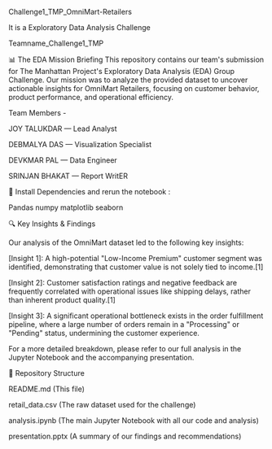 Challenge1_TMP_OmniMart-Retailers

It is a Exploratory Data Analysis Challenge

Teamname_Challenge1_TMP

📊 The EDA Mission Briefing
This repository contains our team's submission for The Manhattan Project's Exploratory Data Analysis (EDA) Group Challenge. Our mission was to analyze the provided dataset to uncover actionable insights for OmniMart Retailers, focusing on customer behavior, product performance, and operational efficiency.

Team Members -

JOY TALUKDAR — Lead Analyst

DEBMALYA DAS — Visualization Specialist

DEVKMAR PAL — Data Engineer

SRINJAN BHAKAT — Report WritER

🚀 Install Dependencies and rerun the notebook :

Pandas numpy matplotlib seaborn

🔍 Key Insights & Findings

Our analysis of the OmniMart dataset led to the following key insights:

[Insight 1]: A high-potential "Low-Income Premium" customer segment was identified, demonstrating that customer value is not solely tied to income.[1]

[Insight 2]: Customer satisfaction ratings and negative feedback are frequently correlated with operational issues like shipping delays, rather than inherent product quality.[1]

[Insight 3]: A significant operational bottleneck exists in the order fulfillment pipeline, where a large number of orders remain in a "Processing" or "Pending" status, undermining the customer experience.

For a more detailed breakdown, please refer to our full analysis in the Jupyter Notebook and the accompanying presentation.

📁 Repository Structure

README.md (This file)

retail_data.csv (The raw dataset used for the challenge)

analysis.ipynb (The main Jupyter Notebook with all our code and analysis)

presentation.pptx (A summary of our findings and recommendations)
